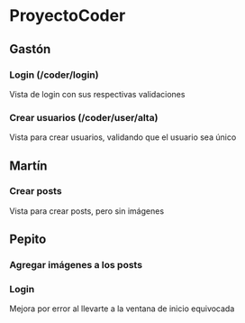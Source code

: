 # ProyectoCoder


## Gastón
### Login (/coder/login)
Vista de login con sus respectivas validaciones

### Crear usuarios (/coder/user/alta)
Vista para crear usuarios, validando que el usuario sea único


## Martín
### Crear posts
Vista para crear posts, pero sin imágenes


## Pepito
### Agregar imágenes a los posts

### Login
Mejora por error al llevarte a la ventana de inicio equivocada